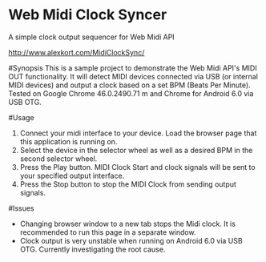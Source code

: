 # Web Midi Clock Syncer
A simple clock output sequencer for Web Midi API

http://www.alexkort.com/MidiClockSync/

#Synopsis
This is a sample project to demonstrate the Web Midi API's MIDI OUT functionality. It will detect MIDI devices connected via USB (or internal MIDI devices) and output a clock based on a set BPM (Beats Per Minute). Tested on Google Chrome 46.0.2490.71 m and Chrome for Android 6.0 via USB OTG.

#Usage
1. Connect your midi interface to your device. Load the browser page that this application is running on. 
2. Select the device in the selector wheel as well as a desired BPM in the second selector wheel.
3. Press the Play button. MIDI Clock Start and clock signals will be sent to your specified output interface.
4. Press the Stop button to stop the MIDI Clock from sending output signals. 

#Issues
- Changing browser window to a new tab stops the Midi clock. It is recommended to run this page in a separate window.
- Clock output is very unstable when running on Android 6.0 via USB OTG. Currently investigating the root cause.

